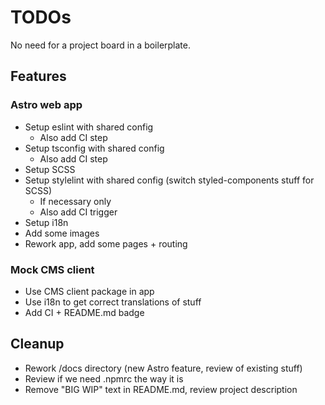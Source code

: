 # TODOs

No need for a project board in a boilerplate.

## Features

### Astro web app

- Setup eslint with shared config
  - Also add CI step
- Setup tsconfig with shared config
  - Also add CI step
- Setup SCSS
- Setup stylelint with shared config (switch styled-components stuff for SCSS)
  - If necessary only
  - Also add CI trigger
- Setup i18n
- Add some images
- Rework app, add some pages + routing

### Mock CMS client

- Use CMS client package in app
- Use i18n to get correct translations of stuff
- Add CI + README.md badge

## Cleanup

- Rework /docs directory (new Astro feature, review of existing stuff)
- Review if we need .npmrc the way it is
- Remove "BIG WIP" text in README.md, review project description
